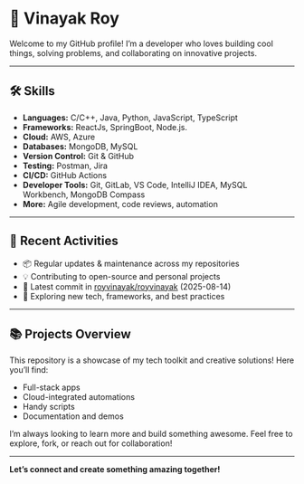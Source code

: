 # 🚀 Vinayak Roy

Welcome to my GitHub profile! I’m a developer who loves building cool things, solving problems, and collaborating on innovative projects.

---

## 🛠️ Skills

- **Languages:** C/C++, Java, Python, JavaScript, TypeScript
- **Frameworks:** ReactJs, SpringBoot, Node.js.
- **Cloud:** AWS, Azure
- **Databases:** MongoDB, MySQL
- **Version Control:** Git & GitHub
- **Testing:** Postman, Jira
- **CI/CD:** GitHub Actions
- **Developer Tools:** Git, GitLab, VS Code, IntelliJ IDEA, MySQL Workbench, MongoDB Compass
- **More:** Agile development, code reviews, automation

---

## 🌟 Recent Activities

- 📦 Regular updates & maintenance across my repositories
- 💡 Contributing to open-source and personal projects
- 🚀 Latest commit in [royvinayak/royvinayak](https://github.com/royvinayak/royvinayak) (2025-08-14)
- 🔄 Exploring new tech, frameworks, and best practices

---

## 📚 Projects Overview

This repository is a showcase of my tech toolkit and creative solutions! Here you’ll find:

- Full-stack apps
- Cloud-integrated automations
- Handy scripts
- Documentation and demos

I’m always looking to learn more and build something awesome. Feel free to explore, fork, or reach out for collaboration!

---

**Let’s connect and create something amazing together!**
